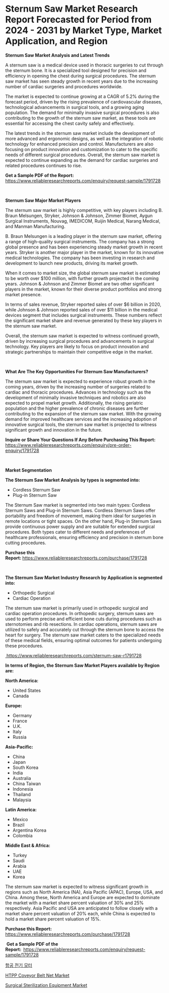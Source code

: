 <p><h1>Sternum Saw Market Research Report Forecasted for Period from 2024 -  2031 by Market Type, Market Application, and Region</h1></p><p><strong>Sternum Saw Market Analysis and Latest Trends</strong></p>
<p><p>A sternum saw is a medical device used in thoracic surgeries to cut through the sternum bone. It is a specialized tool designed for precision and efficiency in opening the chest during surgical procedures. The sternum saw market has seen steady growth in recent years due to the increasing number of cardiac surgeries and procedures worldwide.</p><p>The market is expected to continue growing at a CAGR of 5.2% during the forecast period, driven by the rising prevalence of cardiovascular diseases, technological advancements in surgical tools, and a growing aging population. The demand for minimally invasive surgical procedures is also contributing to the growth of the sternum saw market, as these tools are essential for accessing the chest cavity safely and effectively.</p><p>The latest trends in the sternum saw market include the development of more advanced and ergonomic designs, as well as the integration of robotic technology for enhanced precision and control. Manufacturers are also focusing on product innovation and customization to cater to the specific needs of different surgical procedures. Overall, the sternum saw market is expected to continue expanding as the demand for cardiac surgeries and related procedures continues to rise.</p></p>
<p><strong>Get a Sample PDF of the Report:&nbsp;</strong> <a href="https://www.reliableresearchreports.com/enquiry/request-sample/1791728">https://www.reliableresearchreports.com/enquiry/request-sample/1791728</a></p>
<p>&nbsp;</p>
<p><strong>Sternum Saw Major Market Players</strong></p>
<p><p>The sternum saw market is highly competitive, with key players including B. Braun Melsungen, Stryker, Johnson & Johnson, Zimmer Biomet, Aygun Surgical Instruments, Nouvag, IMEDICOM, Ruijin Medical, Narang Medical, and Manman Manufacturing. </p><p>B. Braun Melsungen is a leading player in the sternum saw market, offering a range of high-quality surgical instruments. The company has a strong global presence and has been experiencing steady market growth in recent years. Stryker is another major player in the market, known for its innovative medical technologies. The company has been investing in research and development to launch new products, driving its market growth.</p><p>When it comes to market size, the global sternum saw market is estimated to be worth over $100 million, with further growth projected in the coming years. Johnson & Johnson and Zimmer Biomet are two other significant players in the market, known for their diverse product portfolios and strong market presence. </p><p>In terms of sales revenue, Stryker reported sales of over $6 billion in 2020, while Johnson & Johnson reported sales of over $11 billion in the medical devices segment that includes surgical instruments. These numbers reflect the significant market share and revenue generated by these key players in the sternum saw market.</p><p>Overall, the sternum saw market is expected to witness continued growth, driven by increasing surgical procedures and advancements in surgical technology. Key players are likely to focus on product innovation and strategic partnerships to maintain their competitive edge in the market.</p></p>
<p>&nbsp;</p>
<p><strong>What Are The Key Opportunities For Sternum Saw Manufacturers?</strong></p>
<p><p>The sternum saw market is expected to experience robust growth in the coming years, driven by the increasing number of surgeries related to cardiac and thoracic procedures. Advances in technology such as the development of minimally invasive techniques and robotics are also expected to propel market growth. Additionally, the rising geriatric population and the higher prevalence of chronic diseases are further contributing to the expansion of the sternum saw market. With the growing demand for improved healthcare services and the increasing adoption of innovative surgical tools, the sternum saw market is projected to witness significant growth and innovation in the future.</p></p>
<p><strong>Inquire or Share Your Questions If Any Before Purchasing This Report:</strong> <a href="https://www.reliableresearchreports.com/enquiry/pre-order-enquiry/1791728">https://www.reliableresearchreports.com/enquiry/pre-order-enquiry/1791728</a></p>
<p>&nbsp;</p>
<p><strong>Market Segmentation</strong></p>
<p><strong>The Sternum Saw Market Analysis by types is segmented into:</strong></p>
<p><ul><li>Cordless Sternum Saw</li><li>Plug-in Sternum Saw</li></ul></p>
<p><p>The Sternum Saw market is segmented into two main types: Cordless Sternum Saws and Plug-in Sternum Saws. Cordless Sternum Saws offer portability and freedom of movement, making them ideal for surgeries in remote locations or tight spaces. On the other hand, Plug-in Sternum Saws provide continuous power supply and are suitable for extended surgical procedures. Both types cater to different needs and preferences of healthcare professionals, ensuring efficiency and precision in sternum bone cutting procedures.</p></p>
<p><strong>Purchase this Report:&nbsp;</strong><a href="https://www.reliableresearchreports.com/purchase/1791728">https://www.reliableresearchreports.com/purchase/1791728</a></p>
<p>&nbsp;</p>
<p><strong>The Sternum Saw Market Industry Research by Application is segmented into:</strong></p>
<p><ul><li>Orthopedic Surgical</li><li>Cardiac Operation</li></ul></p>
<p><p>The sternum saw market is primarily used in orthopedic surgical and cardiac operation procedures. In orthopedic surgery, sternum saws are used to perform precise and efficient bone cuts during procedures such as sternotomies and rib resections. In cardiac operations, sternum saws are utilized to safely and accurately cut through the sternum bone to access the heart for surgery. The sternum saw market caters to the specialized needs of these medical fields, ensuring optimal outcomes for patients undergoing these procedures.</p></p>
<p><a href="https://www.reliableresearchreports.com/sternum-saw-r1791728">&nbsp;https://www.reliableresearchreports.com/sternum-saw-r1791728</a></p>
<p><strong>In terms of Region, the Sternum Saw Market Players available by Region are:</strong></p>
<p>
    <p> <strong> North America: </strong>
        <ul>
            <li>United States</li>
            <li>Canada</li>
        </ul>
        </p> 
    <p> <strong> Europe: </strong>
        <ul>
            <li>Germany</li>
            <li>France</li>
            <li>U.K.</li>
            <li>Italy</li>
            <li>Russia</li>
        </ul>
        </p> 
    <p> <strong> Asia-Pacific: </strong>
        <ul>
            <li>China</li>
            <li>Japan</li>
            <li>South Korea</li>
            <li>India</li>
            <li>Australia</li>
            <li>China Taiwan</li>
            <li>Indonesia</li>
            <li>Thailand</li>
            <li>Malaysia</li>
        </ul>
        </p> 
    <p> <strong> Latin America: </strong>
        <ul>
            <li>Mexico</li>
            <li>Brazil</li>
            <li>Argentina Korea</li>
            <li>Colombia</li>
        </ul>
        </p> 
    <p> <strong> Middle East & Africa: </strong>
        <ul>
            <li>Turkey</li>
            <li>Saudi</li>
            <li>Arabia</li>
            <li>UAE</li>
            <li>Korea</li>
        </ul>
    </p>
    </p>
<p><p>The sternum saw market is expected to witness significant growth in regions such as North America (NA), Asia Pacific (APAC), Europe, USA, and China. Among these, North America and Europe are expected to dominate the market with a market share percent valuation of 30% and 25% respectively. Asia Pacific and USA are anticipated to follow closely with a market share percent valuation of 20% each, while China is expected to hold a market share percent valuation of 15%.</p></p>
<p><strong>Purchase this Report: </strong><a href="https://www.reliableresearchreports.com/purchase/1791728">https://www.reliableresearchreports.com/purchase/1791728</a></p>
<p>&nbsp;<strong>Get a Sample PDF of the Report:&nbsp;&nbsp;</strong><a href="https://www.reliableresearchreports.com/enquiry/request-sample/1791728">https://www.reliableresearchreports.com/enquiry/request-sample/1791728</a></p>
<p><strong></strong></p>
<p><p><a href="https://github.com/Hubertstyenger6685/Market-Research-Report-List-1/blob/main/384602243502.md">항공 전기 모터</a></p><p><a href="https://three-jumbo-f6d.notion.site/HTPP-Coveyor-Belt-Net-Market-The-Key-To-Successful-Business-Strategy-Forecast-Till-2031-5df3cc92bd0548d08528d01dcefb27d2">HTPP Coveyor Belt Net Market</a></p><p><a href="https://github.com/NorbertYates/Market-Research-Report-List-4/blob/main/surgical-sterilization-equipment-market.md">Surgical Sterilization Equipment Market</a></p></p>